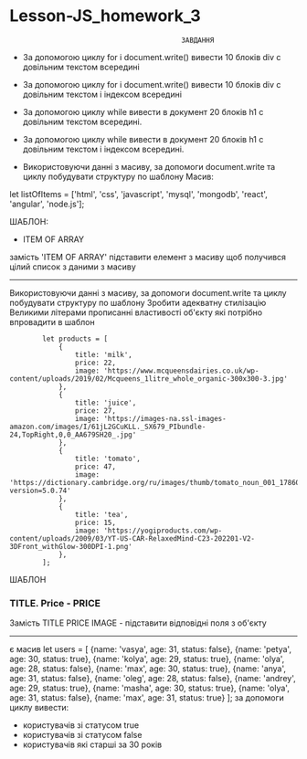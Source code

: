# Lesson-JS_homework_3

                                              ЗАВДАННЯ 

- За допомогою циклу for і document.write() вивести 10 блоків div c довільним текстом всередині
- За допомогою циклу for і document.write() вивести 10 блоків div c довільним текстом і індексом всередині
- За допомогою циклу while вивести в документ 20 блоків h1 c довільним текстом всередині.
- За допомогою циклу while вивести в документ 20 блоків h1 c довільним текстом і індексом всередині.

- Використовуючи данні з масиву, за допомоги document.write та циклу
  побудувати структуру по шаблону
  Масив:

let listOfItems = ['html', 'css', 'javascript', 'mysql', 'mongodb', 'react', 'angular', 'node.js'];

ШАБЛОН:
 <ul>
    <li>ITEM OF ARRAY</li>
    <!--
        і тд інші об'єкти масиву
         ...
         ...
         ...
    -->
</ul>

замість 'ITEM OF ARRAY' підставити елемент з масиву щоб получився цілий список з даними з масиву

-----------------------------------------------

Використовуючи данні з масиву, за допомоги document.write та циклу
побудувати структуру по шаблону  Зробити адекватну стилізацію
Великими літерами прописанні властивості об'єкту які потрібно впровадити в шаблон

			let products = [
				{
					title: 'milk',
					price: 22,
					image: 'https://www.mcqueensdairies.co.uk/wp-content/uploads/2019/02/Mcqueens_1litre_whole_organic-300x300-3.jpg'
				},
				{
					title: 'juice',
					price: 27,
					image: 'https://images-na.ssl-images-amazon.com/images/I/61jL2GCuKLL._SX679_PIbundle-24,TopRight,0,0_AA679SH20_.jpg'
				},
				{
					title: 'tomato',
					price: 47,
					image: 'https://dictionary.cambridge.org/ru/images/thumb/tomato_noun_001_17860.jpg?version=5.0.74'
				},
				{
					title: 'tea',
					price: 15,
					image: 'https://yogiproducts.com/wp-content/uploads/2009/03/YT-US-CAR-RelaxedMind-C23-202201-V2-3DFront_withGlow-300DPI-1.png'
				},
			];

ШАБЛОН
 <div class="product-card">
        <h3 class="product-title">TITLE. Price - PRICE</h3>
        <img src="IMAGE" alt="" class="product-image">
</div>
Замість TITLE PRICE IMAGE - підставити відповідні поля з об'єкту



--------------------
є масив
let users = [
{name: 'vasya', age: 31, status: false},
{name: 'petya', age: 30, status: true},
{name: 'kolya', age: 29, status: true},
{name: 'olya', age: 28, status: false},
{name: 'max', age: 30, status: true},
{name: 'anya', age: 31, status: false},
{name: 'oleg', age: 28, status: false},
{name: 'andrey', age: 29, status: true},
{name: 'masha', age: 30, status: true},
{name: 'olya', age: 31, status: false},
{name: 'max', age: 31, status: true}
];
за допомоги циклу вивести:
- користувачів зі статусом true
- користувачів зі статусом false
- користувачів які старші за 30 років
